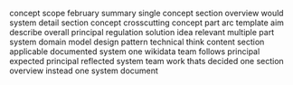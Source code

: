 concept scope february summary single concept section overview would system detail section concept crosscutting concept part arc template aim describe overall principal regulation solution idea relevant multiple part system domain model design pattern technical think content section applicable documented system one wikidata team follows principal expected principal reflected system team work thats decided one section overview instead one system document
